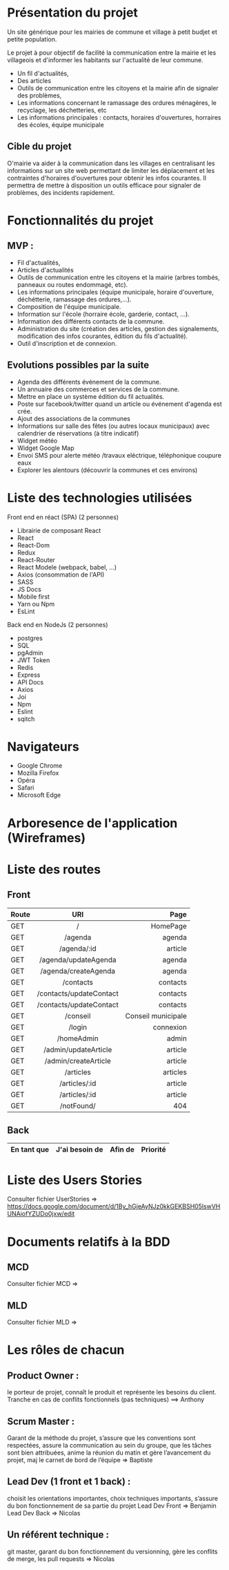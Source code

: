  # Présentation du projet 

Un site générique pour les mairies de commune et village à petit budjet et petite population. 

Le projet à pour objectif de facilité la communication entre la mairie et les villageois et d'informer
les habitants sur l'actualité de leur commune.

- Un fil d'actualités,
- Des articles
- Outils de communication entre les citoyens et la mairie afin de signaler des problèmes,
- Les informations concernant le ramassage des ordures ménagères, le recyclage, les déchetteries, etc
- Les informations principales : contacts, horaires d'ouvertures, horraires des écoles, équipe municipale

## Cible du projet

O'mairie va aider à la communication dans les villages en centralisant les informations sur un site web
permettant de limiter les déplacement et les contraintes d'horaires d'ouvertures pour obtenir les infos
courantes. Il permettra de mettre à disposition un outils efficace pour signaler de problèmes, des incidents
rapidement.


# Fonctionnalités du projet



## MVP : 
  - Fil d'actualités,
  - Articles d'actualités
  - Outils de communication entre les citoyens et la mairie (arbres tombés, panneaux ou routes endommagé, etc).
  - Les informations principales (équipe municipale, horaire d'ouverture, déchétterie, ramassage des ordures,...).
  - Composition de l'équipe municipale.
  - Information sur l'école (horraire école, garderie, contact, ...).
  - Information des différents contacts de la commune.
  - Administration du site (création des articles, gestion des signalements, modification des infos courantes, édition du fils d'actualité).
  - Outil d'inscription et de connexion.

## Evolutions possibles par la suite
  - Agenda des différents événement de la commune.
  - Un annuaire des commerces et services de la commune.
  - Mettre en place un système édition du fil actualités.
  - Poste sur facebook/twitter quand un article ou événement d'agenda est crée.
  - Ajout des associations de la communes
  - Informations sur salle des fêtes (ou autres locaux municipaux) avec calendrier de réservations (à titre indicatif)
  - Widget météo
  - Widget Google Map
  - Envoi SMS pour alerte météo /travaux eléctrique, téléphonique coupure eaux
  - Explorer les alentours (découvrir la communes et ces environs)


# Liste des technologies utilisées

Front end en réact (SPA) (2 personnes)

  - Librairie de composant React
  - React
  - React-Dom
  - Redux
  - React-Router
  - React Modele (webpack, babel, ...)
  - Axios (consommation de l'API)
  - SASS
  - JS Docs
  - Mobile first
  - Yarn ou Npm
  - EsLint

Back end en NodeJs (2 personnes)
  - postgres
  - SQL
  - pgAdmin
  - JWT Token
  - Redis
  - Express
  - API Docs
  - Axios
  - Joi
  - Npm
  - Eslint
  - sqitch



# Navigateurs

  - Google Chrome
  - Mozilla Firefox
  - Opéra
  - Safari
  - Microsoft Edge


# Arboresence de l'application (Wireframes)

# Liste des routes

## Front
| Route | URl | Page| 
| :--------------- |:---------------:| -----:|
|GET | / | HomePage|
|GET | /agenda | agenda|
|GET | /agenda/:id | article |
|GET | /agenda/updateAgenda | agenda |
|GET | /agenda/createAgenda | agenda |
|GET | /contacts | contacts|
|GET | /contacts/updateContact| contacts|
|GET | /contacts/updateContact | contacts|
|GET | /conseil | Conseil municipale |
|GET | /login | connexion |
|GET | /homeAdmin | admin |
|GET | /admin/updateArticle | article |
|GET | /admin/createArticle | article |
|GET | /articles | articles |
|GET | /articles/:id | article |
|GET | /articles/:id | article |
|GET | /notFound/ | 404 |








## Back
| En tant que  | J'ai besoin de         | Afin de |Priorité| 
| :--------------- |:---------------:| -----:|------:|



# Liste des Users Stories

Consulter fichier UserStories => https://docs.google.com/document/d/1By_hGjeAyNJz0kkGEKBSH05lswVHUNAiofYZUDo0jxw/edit


# Documents relatifs à la BDD

## MCD

Consulter fichier MCD => 

## MLD
Consulter fichier MLD => 

# Les rôles de chacun


## Product Owner :
le porteur de projet, connaît le produit et représente les besoins du client. Tranche en cas de conflits fonctionnels (pas techniques)
==> Anthony


## Scrum Master :
Garant de la méthode du projet, s’assure que les conventions sont respectées, assure la communication au sein du groupe, que les tâches sont bien attribuées, anime la réunion du matin et gère l’avancement du projet, maj le carnet de bord de l’équipe
=> Baptiste


## Lead Dev (1 front  et 1 back) :
choisit les orientations importantes, choix techniques importants, s’assure du bon fonctionnement de sa partie du projet
Lead Dev Front => Benjamin
Lead Dev Back => Nicolas


## Un référent technique :
git master, garant du bon fonctionnement du versionning, gère les conflits de merge, les pull requests
=> Nicolas

